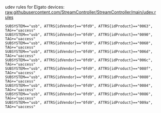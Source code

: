 udev rules for Elgato devices: [raw.githubusercontent.com/StreamController/StreamController/main/udev.rules](https://raw.githubusercontent.com/StreamController/StreamController/main/udev.rules)
```
SUBSYSTEM=="usb", ATTRS{idVendor}=="0fd9", ATTRS{idProduct}=="0063", TAG+="uaccess"
SUBSYSTEM=="usb", ATTRS{idVendor}=="0fd9", ATTRS{idProduct}=="0090", TAG+="uaccess"
SUBSYSTEM=="usb", ATTRS{idVendor}=="0fd9", ATTRS{idProduct}=="0060", TAG+="uaccess"
SUBSYSTEM=="usb", ATTRS{idVendor}=="0fd9", ATTRS{idProduct}=="006d", TAG+="uaccess"
SUBSYSTEM=="usb", ATTRS{idVendor}=="0fd9", ATTRS{idProduct}=="006c", TAG+="uaccess"
SUBSYSTEM=="usb", ATTRS{idVendor}=="0fd9", ATTRS{idProduct}=="008f", TAG+="uaccess"
SUBSYSTEM=="usb", ATTRS{idVendor}=="0fd9", ATTRS{idProduct}=="0080", TAG+="uaccess"
SUBSYSTEM=="usb", ATTRS{idVendor}=="0fd9", ATTRS{idProduct}=="0084", TAG+="uaccess"
SUBSYSTEM=="usb", ATTRS{idVendor}=="0fd9", ATTRS{idProduct}=="0086", TAG+="uaccess"
SUBSYSTEM=="usb", ATTRS{idVendor}=="0fd9", ATTRS{idProduct}=="009a", TAG+="uaccess"
```